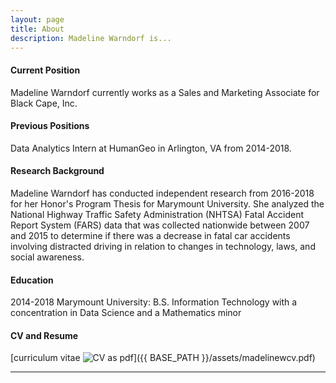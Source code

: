 ```yaml
---
layout: page
title: About
description: Madeline Warndorf is...
---
```


#### <a name="currentposition"></a>Current Position
Madeline Warndorf currently works as a Sales and Marketing Associate for Black Cape, Inc.


#### <a name="previousposition"></a>Previous Positions
Data Analytics Intern at HumanGeo in Arlington, VA from 2014-2018.


#### <a name="researchbackground"></a>Research Background
Madeline Warndorf has conducted independent research from 2016-2018 for her Honor's Program Thesis for Marymount University. She analyzed the National Highway Traffic Safety Administration (NHTSA) Fatal Accident Report System (FARS) data that was collected nationwide between 2007 and 2015 to determine if there was a decrease in fatal car accidents involving distracted driving in relation to changes in technology, laws, and social awareness.


#### <a name="education"></a>Education
2014-2018 Marymount University: B.S. Information Technology with a concentration in Data Science and a Mathematics minor


#### <a name="cvandresume"></a>CV and Resume
[curriculum vitae ![CV as pdf](icons16/pdf-icon.png)]({{ BASE_PATH }}/assets/madelinewcv.pdf)

---
